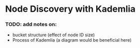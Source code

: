 # Node Discovery with Kademlia

### TODO: add notes on:
* bucket structure (effect of node ID size)
* Process of Kademlia (a diagram would be beneficial here)
